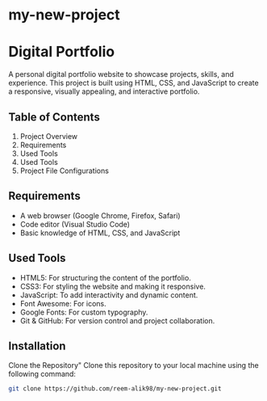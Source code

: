 # my-new-project
# Digital Portfolio
A personal digital portfolio website to showcase projects, skills, and experience. This project is built using HTML, CSS, and JavaScript to create a responsive, visually appealing, and interactive portfolio.

## Table of Contents
1. Project Overview
2. Requirements
3. Used Tools
4. Used Tools
5. Project File Configurations

## Requirements
- A web browser (Google Chrome, Firefox, Safari)
- Code editor (Visual Studio Code)
- Basic knowledge of HTML, CSS, and JavaScript

## Used Tools
- HTML5: For structuring the content of the portfolio.
- CSS3: For styling the website and making it responsive.
- JavaScript: To add interactivity and dynamic content.
- Font Awesome: For icons.
- Google Fonts: For custom typography.
- Git & GitHub: For version control and project collaboration.

## Installation
Clone the Repository"
   Clone this repository to your local machine using the following command:
   ```bash
   git clone https://github.com/reem-alik98/my-new-project.git
